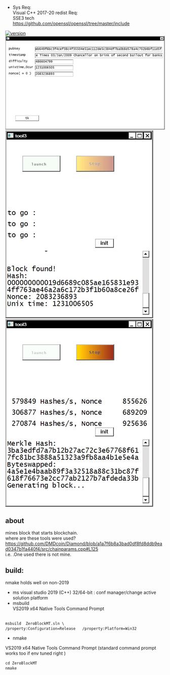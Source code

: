  - Sys Req:  
Visual C++ 2017-20 redist
Req:    
SSE3 tech  
  https://github.com/openssl/openssl/tree/master/include  

  
[![version](https://img.shields.io/github/downloads/alexeyneu/ZeroBlockMT/total.svg?style=plastic)](https://github.com/alexeyneu/ZeroBlockMT/tree/master/x64/Release)  
![Screen1](/screens/Untitled%201.jpg)
![Screen1](/screens/Untitled%202.jpg)
![Screen1](/screens/Untitled%208.jpg)
## about 
 mines block that starts blockchain.  
where are these tools were used?  
https://github.com/DMDcoin/Diamond/blob/a1a7f6b8a3bad0df8fd8ddb9ead0347b1fa440f4/src/chainparams.cpp#L125  
i.e. .One used there is not mine.
## build:  

nmake holds well on non-2019
 - ms visual studio 2019 (C++)
32/64-bit : conf manager/change active solution platform  
 - msbuild  
VS2019 x64 Native Tools Command Prompt
```

msbuild  ZeroBlockMT.sln \
/property:Configuration=Release   /property:Platform=Win32
```
- nmake  
  
VS2019 x64 Native Tools Command Prompt (standard command prompt works too if env tuned right )
```
cd ZeroBlockMT
nmake
```

